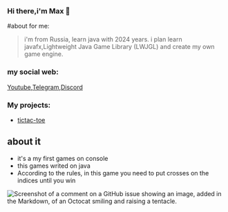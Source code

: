 ### Hi there,i'm Max 👋

#about for me:

>i'm from Russia,
>learn java with 2024 years.
>i plan learn javafx,Lightweight Java Game Library (LWJGL) and create my own game engine.

### **my social web:**

[Youtube](https://youtube.com/@tpose_?si=VN1l5EG4w97gqYXh),[Telegram](https://t.me/TPose_team),[Discord](https://discord.gg/CwtFSKCZwJ)

### My projects:
+ [tictac-toe](https://github.com/velozomX/tic-tac-toe)
 ## about it
+ it's a my first games on console
+ this games writed on java
+ According to the rules, in this game you need to put crosses on the indices until you win

![Screenshot of a comment on a GitHub issue showing an image, added in the Markdown, of an Octocat smiling and raising a tentacle.](https://myoctocat.com/assets/images/base-octocat.svg)




